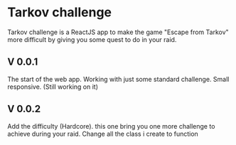 # Tarkov challenge

Tarkov challenge is a ReactJS app to make the game "Escape from Tarkov" more difficult by giving you some quest to do in your raid.

## V 0.0.1

The start of the web app. Working with just some standard challenge.
Small responsive. (Still working on it)


## V 0.0.2

Add the difficulty (Hardcore). this one bring you one more challenge to achieve during your raid.
Change all the class i create to function
